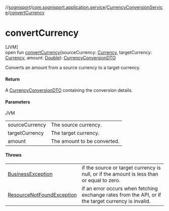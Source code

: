 //[sognisport](../../../index.md)/[com.sognisport.application.service](../index.md)/[CurrencyConversionService](index.md)/[convertCurrency](convert-currency.md)

# convertCurrency

[JVM]\
open fun [convertCurrency](convert-currency.md)(sourceCurrency: [Currency](../../com.sognisport.domain.model/-currency/index.md), targetCurrency: [Currency](../../com.sognisport.domain.model/-currency/index.md), amount: [Double](https://kotlinlang.org/api/latest/jvm/stdlib/kotlin/-double/index.html)): [CurrencyConversionDTO](../../com.sognisport.application.dto/-currency-conversion-d-t-o/index.md)

Converts an amount from a source currency to a target currency.

#### Return

A [CurrencyConversionDTO](../../com.sognisport.application.dto/-currency-conversion-d-t-o/index.md) containing the conversion details.

#### Parameters

JVM

| | |
|---|---|
| sourceCurrency | The source currency. |
| targetCurrency | The target currency. |
| amount | The amount to be converted. |

#### Throws

| | |
|---|---|
| [BusinessException](../../com.sognisport.infrastructure.exception/-business-exception/index.md) | if the source or target currency is null, or if the amount is less than or equal to zero. |
| [ResourceNotFoundException](../../com.sognisport.infrastructure.exception/-resource-not-found-exception/index.md) | if an error occurs when fetching exchange rates from the API, or if the target currency is invalid. |
